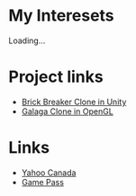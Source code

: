 # My Interesets
Loading...

# Project links
<ul>
<li><a href="https://github.com/raboull/Brick-Breaker-Clone-in-Unity">Brick Breaker Clone in Unity</a></li>
<li><a href="https://github.com/raboull/2DgameUsingOpenGL">Galaga Clone in OpenGL</a></li>
</ul>

# Links
<ul>
    <li><a href="https://ca.yahoo.com/">Yahoo Canada</a></li>
    <li><a href="https://www.xbox.com/en-us/xbox-game-pass/games#pcleavingsoon">Game Pass</a></li>
</ul>
